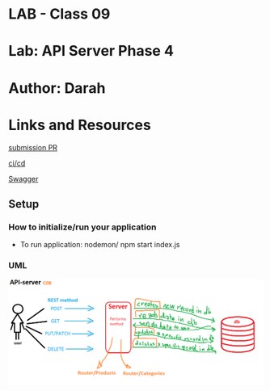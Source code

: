 # LAB - Class 09

# Lab: API Server Phase 4

# Author: Darah

# Links and Resources

[submission PR](https://github.com/Darah98/api-server/pull/4)

[ci/cd](https://github.com/Darah98/api-server/runs/732327101?check_suite_focus=true)

[Swagger](https://app.swaggerhub.com/apis/Darah98/api-server/0.1#/default/post_categories)

## Setup

### How to initialize/run your application

- To run application: nodemon/ npm start index.js

### UML

![UML](api-uml08.PNG)
